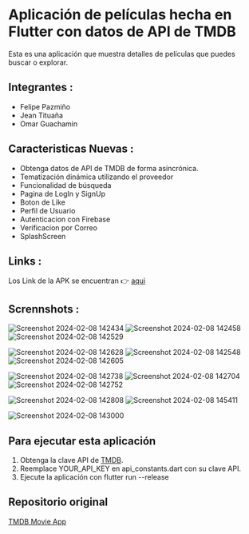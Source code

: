 # Aplicación de películas hecha en Flutter con datos de API de TMDB

Esta es una aplicación que muestra detalles de películas que puedes buscar o explorar.<br>

## Integrantes :

<ul>
<li>Felipe Pazmiño</li>
<li>Jean Tituaña</li>
<li>Omar Guachamin</li>
</ul>

## Caracteristicas Nuevas :

<ul>
<li>Obtenga datos de API de TMDB de forma asincrónica.</li>
<li>Tematización dinámica utilizando el proveedor</li>
<li>Funcionalidad de búsqueda</li>
<li>Pagina de LogIn y SignUp</li>
<li>Boton de Like</li>
<li>Perfil de Usuario</li>
<li>Autenticacion con Firebase</li>
<li>Verificacion por Correo</li>
<li>SplashScreen</li>
</ul>

## Links :

Los Link de la APK se encuentran 👉 <a href="https://drive.google.com/drive/folders/1Y4Fd3wh3uPgC-YLrModWcTitKwH-tlrr?usp=drive_link.">aqui</a>

## Scrennshots :

![Screenshot 2024-02-08 142434](https://github.com/Jeant10/movie_app/assets/74752987/1d4bcaad-4104-407c-a4be-01143b5a347d) ![Screenshot 2024-02-08 142458](https://github.com/Jeant10/movie_app/assets/74752987/81379c54-34da-47b7-a8bf-1201b58b765f) ![Screenshot 2024-02-08 142529](https://github.com/Jeant10/movie_app/assets/74752987/6bc3ac20-fd9c-44e7-b263-6abdea640431)

![Screenshot 2024-02-08 142628](https://github.com/Jeant10/movie_app/assets/74752987/4a90aa59-2856-47da-84e9-866693f695d3) ![Screenshot 2024-02-08 142548](https://github.com/Jeant10/movie_app/assets/74752987/cedbab74-d208-4977-b784-87853092e113) ![Screenshot 2024-02-08 142605](https://github.com/Jeant10/movie_app/assets/74752987/da545907-2831-4080-aaad-2e4294522108)

![Screenshot 2024-02-08 142738](https://github.com/Jeant10/movie_app/assets/74752987/8104b2c3-81f4-40dd-ae05-c98d6330b754) ![Screenshot 2024-02-08 142704](https://github.com/Jeant10/movie_app/assets/74752987/4a03949b-a67d-4283-b144-1b2c70f87df2) ![Screenshot 2024-02-08 142752](https://github.com/Jeant10/movie_app/assets/74752987/69a79210-6d48-43f6-97da-f9d722fb114c)

![Screenshot 2024-02-08 142808](https://github.com/Jeant10/movie_app/assets/74752987/3af81bb2-6003-49ed-91c6-a7fccbd2d86d) ![Screenshot 2024-02-08 145411](https://github.com/Jeant10/movie_app/assets/74752987/7ed5ac65-fbb2-44e1-9309-ef0c7d3bab9a)

![Screenshot 2024-02-08 143000](https://github.com/Jeant10/movie_app/assets/74752987/0313365c-39f1-45b9-a3af-8e909222211f) 


## Para ejecutar esta aplicación

<ol>
<li>Obtenga la clave API de <a href ="https://www.themoviedb.org/">TMDB</a>.</li>
<li>Reemplace YOUR_API_KEY en api_constants.dart con su clave API.</li>
<li>Ejecute la aplicación con flutter run --release</b></li>

</ol>

## Repositorio original 

<a href="https://github.com/bimsina/Matinee-Flutter">TMDB Movie App</a>
